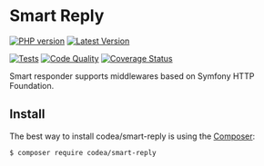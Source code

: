 # Smart Reply

[![PHP version](https://img.shields.io/packagist/php-v/codea/smart-reply?style=flat-square)](http://php.net)
[![Latest Version](https://img.shields.io/packagist/v/codea/smart-reply?style=flat-square)](https://packagist.org/packages/codea/smart-reply)

[![Tests](https://github.com/codeasoft/smart-reply/actions/workflows/tests.yml/badge.svg)](https://github.com/codeasoft/smart-reply/actions/workflows/tests.yml)
[![Code Quality](https://scrutinizer-ci.com/g/codeasoft/smart-reply/badges/quality-score.png?b=master)](https://scrutinizer-ci.com/g/codeasoft/smart-reply/?branch=master)
[![Coverage Status](https://coveralls.io/repos/github/codeasoft/smart-reply/badge.svg?branch=master)](https://coveralls.io/github/codeasoft/smart-reply?branch=master)

Smart responder supports middlewares based on Symfony HTTP Foundation.

Install
------------

The best way to install codea/smart-reply is using the [Composer](http://getcomposer.org/):

```sh
$ composer require codea/smart-reply
```
